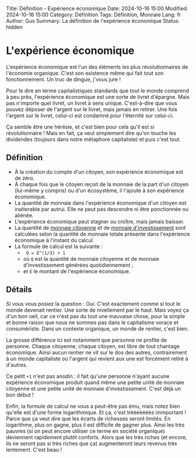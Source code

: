 Title: Définition - Expérience économique
Date: 2024-10-16 15:00
Modified: 2024-10-16 15:00
Category: Définition
Tags: Définition, Monnaie
Lang: fr
Author: Gus
Summary: La définition de l'expérience économique
Status: hidden

# L'expérience économique

L'expérience économique est l'un des éléments les plus révolutionnaires de l'économie organique.
C'est son existence même qui fait tout son fonctionnement.
Un truc de dingue, j'vous jure !

Pour le dire en terme capitalistiques standards que tout le monde comprend à peu près, l'expérience économique est une sorte de livret d'épargne.
Mais pas n'importe quel livret, un livret à sens unique.
C'est-à-dire que vous pouvez déposer de l'argent sur le livret, mais jamais en retirer.
Une fois l'argent sur le livret, celui-ci est condamné pour l'éternité sur celui-ci.

Ça semble être une hérésie, et c'est bien pour cela qu'il est si révolutionnaire !
Mais en fait, ça veut simplement dire qu'on touche les dividendes (toujours dans notre métaphore capitaliste) et puis c'est tout.

## Définition

* À la création du compte d'un citoyen, son expérience économique est de zéro.
* À chaque fois que le citoyen reçoit de la monnaie de la part d'un citoyen (lui-même y compris) ou d'un écosystème, il l'ajoute à son expérience économique.
* La quantité de monnaie dans l'expérience économique d'un citoyen est inalterable par autrui. Elle ne peut pas descendre ni être ponctionnée ou aliénée.
* L'expérience économique peut stagner ou croître, mais jamais baisser.
* La quantité de [monnaie citoyenne]({filename}/definitions/monnaie-citoyenne.md) et de [monnaie d'investissement]({filename}/definitions/monnaie-d-investissement.md) sont calculées selon la quantité de monnaie totale présente dans l'expérience économique à l'instant du calcul.
* La formule de calcul est la suivante :
    * ``` Q = E^(1/3) + 1```
    * où ```Q``` est la quantité de monnaie citoyenne et de monnaie d'investissement générées quotidiennement ;
    * et ```E``` le montant de l'expérience économique.

## Détails

Si vous vous posiez la question : Oui. C'est exactement comme si tout le monde devenait rentier.
Une sorte de nivellement par le haut.
Mais voyez ça d'un bon oeil, car ce n'est pas du tout une mauvaise chose, pour la simple et bonne raison que nous ne sommes pas dans le capitalisme vorace et consumériste.
Dans un contexte organique, un monde de rentier, c'est bien.

La grosse différence ici est notamment que personne ne profite de personne.
Chaque citoyenne, chaque citoyen, est libre de tout chantage économique.
Ainsi aucun rentier ne vit sur le dos des autres, contrairement à un monde capitaliste où l'argent qui revient aux une est forcément retiré à d'autres.

Ce petit ```+1``` n'est pas anodin : il fait qu'une personne n'ayant aucune expérience économique produit quand même une petite unité de monnaie citoyenne et une petite unité de monnaie d'investissement.
C'est déjà un bon début !

Enfin, la formule de calcul ne vous a peut-être pas ému, mais notez bien qu'elle est d'une forme logarithmique.
Et ça, c'est trèèèèèèès immportant !
Parce que ça veut dire que les écarts de richesses seront limités.
En logarithme, plus on gagne, plus il est difficile de gagner plus.
Ainsi les très pauvres (si on peut encore utiliser ce terme en société organique) deviennent rapidement plutôt conforts.
Alors que les très riches (et encore, ils ne seront pas si très riches que ça) augmenteront leurs revenus très lentement.
C'est beau !
